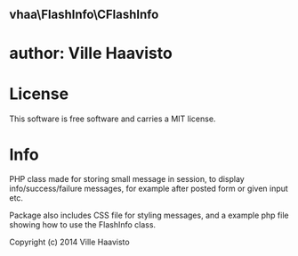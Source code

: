 vhaa\FlashInfo\CFlashInfo
---------------------
author: Ville Haavisto
======================
License 
======================
This software is free software and carries a MIT license.

Info
======================

PHP class made for storing small message in session, to display info/success/failure messages,
for example after posted form or given input etc.

Package also includes CSS file for styling messages, and a example php file showing how to use the FlashInfo class.


Copyright (c) 2014 Ville Haavisto